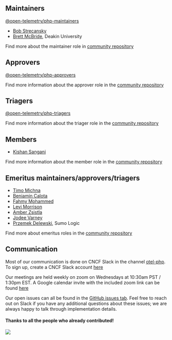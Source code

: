 ## Maintainers
[@open-telemetry/php-maintainers](https://github.com/orgs/open-telemetry/teams/php-maintainers)

- [Bob Strecansky](https://github.com/bobstrecansky)
- [Brett McBride](https://github.com/brettmc/), Deakin University

Find more about the maintainer role in [community repository](https://github.com/open-telemetry/community/blob/master/community-membership.md#maintainer)

## Approvers
[@open-telemetry/php-approvers](https://github.com/orgs/open-telemetry/teams/php-approvers)

Find more information about the approver role in the [community repository](https://github.com/open-telemetry/community/blob/master/community-membership.md#approver)

## Triagers
[@open-telemetry/php-triagers](https://github.com/orgs/open-telemetry/teams/php-triagers)

Find more information about the triager role in the [community repository](https://github.com/open-telemetry/community/blob/master/community-membership.md#triager)

## Members

- [Kishan Sangani](https://github.com/kishannsangani)

Find more information about the member role in the [community repository](https://github.com/open-telemetry/community/blob/master/community-membership.md#member)

## Emeritus maintainers/approvers/triagers

- [Timo Michna](https://github.com/tidal/)
- [Beniamin Calota](https://github.com/beniamin)
- [Fahmy Mohammed](https://github.com/Fahmy-Mohammed)
- [Levi Morrison](https://github.com/morrisonlevi)
- [Amber Zsistla](https://github.com/zsistla)
- [Jodee Varney](https://github.com/jodeev)
- [Przemek Delewski](https://github.com/pdelewski), Sumo Logic

Find more about emeritus roles in the [community repository](https://github.com/open-telemetry/community/blob/main/community-membership.md#emeritus-maintainerapprovertriager)

## Communication

Most of our communication is done on CNCF Slack in the channel [otel-php](https://cloud-native.slack.com/archives/C01NFPCV44V).
To sign up, create a CNCF Slack account [here](http://slack.cncf.io/)

Our meetings are held weekly on zoom on Wednesdays at 10:30am PST / 1:30pm EST.
A Google calendar invite with the included zoom link can be found [here](https://calendar.google.com/event?action=TEMPLATE&tmeid=N2VtZXZmYnVmbzZkYjZkbTYxdjZvYTdxN21fMjAyMDA5MTZUMTczMDAwWiBrYXJlbnlyeHVAbQ&tmsrc=google.com_b79e3e90j7bbsa2n2p5an5lf60%40group.calendar.google.com&scp=ALL)

Our open issues can all be found in the [GitHub issues tab](https://github.com/open-telemetry/opentelemetry-php/issues).  Feel free to reach out on Slack if you have any additional questions about these issues; we are always happy to talk through implementation details.


#### Thanks to all the people who already contributed!

<a href="https://github.com/open-telemetry/opentelemetry-php/graphs/contributors">
  <img src="https://contributors-img.web.app/image?repo=open-telemetry/opentelemetry-php" />
</a>

